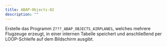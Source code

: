 ```yaml
---
title: ABAP-Objects-02
description: ""
---
```


Erstelle das Programm `Z???_ABAP_OBJECTS_AIRPLANES`, welches mehrere Flugzeuge erzeugt, in einer internen Tabelle speichert und anschließend per LOOP-Schleife auf dem Bildschirm ausgibt.
